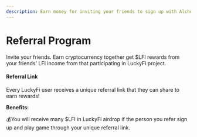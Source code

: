 ```yaml
---
description: Earn money for inviting your friends to sign up with Alchemy!
---
```


# Referral Program

Invite your friends. Earn cryptocurrency together get $LFI rewards from your friends' LFI income from that participating in LuckyFi project.

#### Referral Link

Every LuckyFi user receives a unique referral link that they can share to earn rewards!

**Benefits:**

💰You will receive many $LFI in LuckyFi airdrop if the person you refer sign up and play game through your unique referral link.
